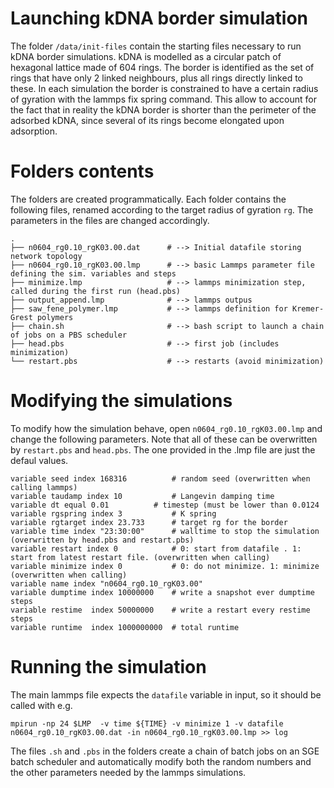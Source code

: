 # Launching kDNA border simulation

The folder `/data/init-files` contain the starting files necessary to run kDNA
border simulations.  kDNA is modelled as a circular patch of hexagonal lattice
made of 604 rings. The border is identified as the set of rings that have only
2 linked neighbours, plus all rings directly linked to these. In each
simulation the border is constrained to have a certain radius of gyration with
the lammps fix spring command.  This allow to account for the fact that in
reality the kDNA border is shorter than the perimeter of the adsorbed kDNA,
since several of its rings become elongated upon adsorption.


# Folders contents
The folders are created programmatically. Each folder contains the following
files, renamed according to the target radius of gyration `rg`. The parameters
in the files are changed accordingly.
```
.
├── n0604_rg0.10_rgK03.00.dat      # --> Initial datafile storing network topology
├── n0604_rg0.10_rgK03.00.lmp      # --> basic Lammps parameter file defining the sim. variables and steps
├── minimize.lmp                   # --> lammps minimization step, called during the first run (head.pbs)
├── output_append.lmp              # --> lammps outpus
├── saw_fene_polymer.lmp           # --> lammps definition for Kremer-Grest polymers
├── chain.sh                       # --> bash script to launch a chain of jobs on a PBS scheduler
├── head.pbs                       # --> first job (includes minimization)
└── restart.pbs                    # --> restarts (avoid minimization)
```

# Modifying the simulations
To modify how the simulation behave, open `n0604_rg0.10_rgK03.00.lmp` and
change the following parameters. Note that all of these can be overwritten by
`restart.pbs` and `head.pbs`. The one provided in the .lmp file are just the
defaul values.
```
variable seed index 168316          # random seed (overwritten when calling lammps)
variable taudamp index 10           # Langevin damping time
variable dt equal 0.01  	    # timestep (must be lower than 0.0124
variable rgspring index 3           # K spring
variable rgtarget index 23.733      # target rg for the border
variable time index "23:30:00"      # walltime to stop the simulation (overwritten by head.pbs and restart.pbs)
variable restart index 0            # 0: start from datafile . 1: start from latest restart file. (overwritten when calling)
variable minimize index 0           # 0: do not minimize. 1: minimize (overwritten when calling)
variable name index "n0604_rg0.10_rgK03.00"
variable dumptime index 10000000    # write a snapshot ever dumptime steps
variable restime  index 50000000    # write a restart every restime steps
variable runtime  index 1000000000  # total runtime 
```

# Running the simulation
The main lammps file expects the `datafile` variable in input, so it should be
called with e.g.
```
mpirun -np 24 $LMP  -v time ${TIME} -v minimize 1 -v datafile n0604_rg0.10_rgK03.00.dat -in n0604_rg0.10_rgK03.00.lmp >> log
```

The files `.sh` and `.pbs` in the folders create a chain of batch jobs on an SGE batch scheduler and automatically modify
both the random numbers and the other parameters needed by the lammps simulations.

